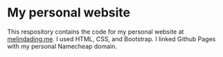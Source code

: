 # My personal website 

This respository contains the code for my personal website at [melindading.me](melindading.me).
I used HTML, CSS, and Bootstrap. 
I linked Github Pages with my personal Namecheap domain.
